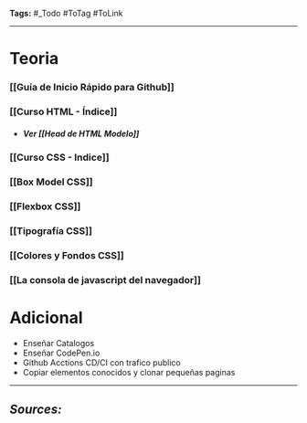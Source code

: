 **Tags:** #_Todo
#ToTag #ToLink 
- - -
# Teoria
### [[Guía de Inicio Rápido para Github]]
### [[Curso HTML - Índice]]
- ##### Ver [[Head de HTML Modelo]]
### [[Curso CSS - Indice]]
### [[Box Model CSS]]
### [[Flexbox CSS]]

### [[Tipografía CSS]]
### [[Colores y Fondos CSS]]
### [[La consola de javascript del navegador]]


# Adicional
- Enseñar Catalogos
- Enseñar CodePen.io
- Github Acctions CD/CI con trafico publico
- Copiar elementos conocidos y clonar pequeñas paginas
- - - 
## ***Sources:***